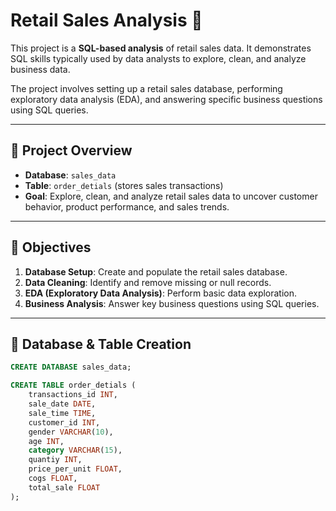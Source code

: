 # Retail Sales Analysis 🛒  

This project is a **SQL-based analysis** of retail sales data. It demonstrates SQL skills typically used by data analysts to explore, clean, and analyze business data.  

The project involves setting up a retail sales database, performing exploratory data analysis (EDA), and answering specific business questions using SQL queries.  

---

## 🔹 Project Overview  
- **Database**: `sales_data`  
- **Table**: `order_detials` (stores sales transactions)  
- **Goal**: Explore, clean, and analyze retail sales data to uncover customer behavior, product performance, and sales trends.  

---

## 🔹 Objectives  
1. **Database Setup**: Create and populate the retail sales database.  
2. **Data Cleaning**: Identify and remove missing or null records.  
3. **EDA (Exploratory Data Analysis)**: Perform basic data exploration.  
4. **Business Analysis**: Answer key business questions using SQL queries.  

---

## 🔹 Database & Table Creation  

```sql
CREATE DATABASE sales_data;

CREATE TABLE order_detials (
    transactions_id INT,
    sale_date DATE,
    sale_time TIME,
    customer_id INT,
    gender VARCHAR(10),
    age INT,
    category VARCHAR(15),
    quantiy INT,
    price_per_unit FLOAT,
    cogs FLOAT,
    total_sale FLOAT
);
